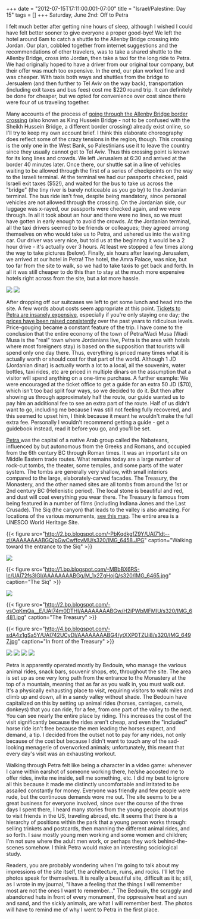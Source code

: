 +++
date = "2012-07-15T17:11:00.001-07:00"
title = "Israel/Palestine: Day 15"
tags = []
+++
Saturday, June 2nd: Off to Petra

I felt much better after getting nine hours of sleep, although I wished I could have felt better sooner to give everyone a proper good-bye!  We left the hotel around 6am to catch a shuttle to the Allenby Bridge crossing into Jordan.  Our plan, cobbled together from internet suggestions and the recommendations of other travelers, was to take a shared shuttle to the Allenby Bridge, cross into Jordan, then take a taxi for the long ride to Petra.  We had originally hoped to have a driver from our original tour company, but their offer was much too expensive.  In the end, our plan worked fine and was cheaper.  With taxis both ways and shuttles from the bridge to Jersualem (and then further to Tel Aviv on the way back), transportation (including exit taxes and bus fees) cost me $220 round trip.  It can definitely be done for cheaper, but we opted for convenience over cost since there were four of us traveling together.

Many accounts of the process of [going through the Allenby Bridge border crossing](http://travelogue.travelvice.com/israel/miserable-border-crossing-amman-to-jerusalem-and-tel-aviv-by-bus-part-i/) (also known as King Hussein Bridge - not to be confused with the Sheikh Hussein Bridge, a different border crossing) already exist online, so I'll try to keep my own account brief.  I think this elaborate choreography does reflect some of the crazy tensions in the region, though.  This crossing is the only one in the West Bank, so Palestinians use it to leave the country since they usually cannot get to Tel Aviv.  Thus this crossing point is known for its long lines and crowds.  We left Jerusalem at 6:30 and arrived at the border 40 minutes later.  Once there, our shuttle sat in a line of vehicles waiting to be allowed through the first of a series of checkpoints on the way to the Israeli terminal.  At the terminal we had our passports checked, paid Israeli exit taxes ($52!), and waited for the bus to take us across the "bridge" (the tiny river is barely noticeable as you go by) to the Jordanian terminal.  The bus ride isn't free, despite being mandatory, since personal vehicles are not allowed through the crossing.  On the Jordanian side, our luggage was x-rayed, our passports were checked again, and we were through.  In all it took about an hour and there were no lines, so we must have gotten in early enough to avoid the crowds.  At the Jordanian terminal, all the taxi drivers seemed to be friends or colleagues; they agreed among themselves on who would take us to Petra, and ushered us into the waiting car.  Our driver was very nice, but told us at the beginning it would be a 2 hour drive - it's actually over 3 hours.  At least we stopped a few times along the way to take pictures (below).  Finally, six hours after leaving Jerusalem, we arrived at our hotel in Petra!  The hotel, the Amra Palace, was nice, but too far from the site to walk, so we had to take taxis to get back and forth.  In all it was still cheaper to do this than to stay at the much more expensive hotels right across from the site, but a lot more hassle.

<img src="http://2.bp.blogspot.com/-DoK95j3B1iQ/UAI7zo6c1wI/AAAAAAAABF4/gkUvR4L57HA/s1600/IMG_6446.jpg"/>

<img src="http://2.bp.blogspot.com/-HBjGkgbZ8sg/UAI70rtijqI/AAAAAAAABGA/nDDL0z2rAQo/s1600/IMG_6439.jpg"/>

After dropping off our suitcases we left to get some lunch and head into the site.  A few words about costs seem appropriate at this point.  [Tickets to Petra are insanely expensive](http://travel.booklocker.com/2011/01/28/petra-now-more-expensive-than-disney-world/), especially if you're only staying one day; the[ prices have been raised consistently](http://travelogue.travelvice.com/jordan/petra-entrance-fee-inflation/) over the past years to ridiculous levels.  Price-gouging became a constant feature of the trip.  I have come to the conclusion that the entire economy of the town of  Petra/Wadi Musa (Wadi Musa is the "real" town where Jordanians live,  Petra is the area with hotels where most foreigners stay) is based on  the supposition that tourists will spend only one day there.  Thus,  everything is priced many times what it is actually worth or should cost  for that part of the world.  Although 1 JD (Jordanian dinar) is  actually worth a lot to a local, all the souvenirs, water bottles, taxi  rides, etc are priced in multiple dinars on the assumption that a  visitor will spend anything on a one-time purchase.  A further example:  We were encouraged at the ticket office to get a guide for an extra 50 JD ($70), which isn't too bad split four ways, so we decided to do it.  But then after showing us through approximately half the route, our guide wanted us to pay him an additional fee to see an extra part of the route.  Half of us didn't want to go, including me because I was still not feeling fully recovered, and this seemed to upset him, I think because it meant he wouldn't make the full extra fee.  Personally I wouldn't recommend getting a guide - get a guidebook instead, read it before you go, and you'll be set. 

[Petra ](http://en.wikipedia.org/wiki/Petra)was the capital of a native Arab group called the Nabateans, influenced by but autonomous from the Greeks and Romans, and occupied from the 6th century BC through Roman times.  It was an important site on Middle Eastern trade routes.  What remains today are a large number of rock-cut tombs, the theater, some temples, and some parts of the water system.  The tombs are generally very shallow, with small interiors compared to the large, elaborately-carved facades.  The Treasury, the Monastery, and the other named sites are all tombs from around the 1st or 2nd century BC (Hellenistic period).  The local stone is beautiful and red, and dust will coat everything you wear there.  The Treasury is famous from being featured in a number of films (including Indiana Jones and the Last Crusade).  The Siq (the canyon) that leads to the valley is also amazing.  For  locations of the various monuments, [see this map](http://3.bp.blogspot.com/_660BGWD-yHM/TRAwQJN0H-I/AAAAAAAAJr0/nUC9i-GTpEk/s1600/Karta_Petra.png).  The entire area is a UNESCO World Heritage Site.

 

{{< figure src="http://2.bp.blogspot.com/-PbKqdkgfZ9Y/UAI71dt--zI/AAAAAAAABGQ/pGwCwffcvMU/s320/IMG_6458.JPG" caption="Walking toward the entrance to the Siq" >}}

<img src="http://4.bp.blogspot.com/-69XuYJfAk24/UAI72NBgYTI/AAAAAAAABGY/ePRox3ieb9o/s1600/IMG_6462.jpg"/>

{{< figure src="http://1.bp.blogspot.com/-MBbBX6RS-lc/UAI72fs3IGI/AAAAAAAABGg/M_1x2ZgHojQ/s320/IMG_6465.jpg" caption="The Siq" >}}

<img src="http://1.bp.blogspot.com/-kv6AAxR-Qi4/UAI721H7LOI/AAAAAAAABGo/VN2lb98ZaQo/s1600/IMG_6479.jpg"/>

{{< figure src="http://2.bp.blogspot.com/-vsOqKmQa__E/UAI74m0DTHI/AAAAAAAABGw/H2jPWbMFMIU/s320/IMG_6481.jpg" caption="The Treasury" >}}

{{< figure src="http://4.bp.blogspot.com/-sdA4z1gSa5Y/UAI742UCyDI/AAAAAAAABG4/ytXXP0TZUi8/s320/IMG_6497.jpg" caption="In front of the Treasury" >}}

<img src="http://1.bp.blogspot.com/-sjV7oL2lCa0/UAI75UNT37I/AAAAAAAABHA/TMG7O73uenI/s1600/IMG_6507.jpg"/>

<img src="http://4.bp.blogspot.com/-_LMFjyN1ggM/UAI7544nYyI/AAAAAAAABHI/riu34AWfoOg/s1600/IMG_6519.jpg"/>

<img src="http://3.bp.blogspot.com/-p4ozE4jGedE/UAI76QclSzI/AAAAAAAABHQ/O1cJoOnOU3I/s1600/IMG_6524.jpg"/>

<img src="http://4.bp.blogspot.com/-uJLEPgUEbMM/UAI769ZOEAI/AAAAAAAABHY/bD3OdxvMme4/s1600/IMG_6529.jpg"/>

Petra is apparently operated mostly by Bedouin, who manage the  various animal rides, snack bars, souvenir shops, etc, throughout the  site.  The area is set up as one very long path from the entrance to the  Monastery at the top of a mountain, meaning that as far as you walk in,  you must walk out.  It's a physically exhausting place to visit,  requiring visitors to walk miles and climb up and down, all in a sandy  valley without shade.  The Bedouin have capitalized on this by setting  up animal rides (horses, carriages, camels, donkeys) that you can ride,  for a fee, from one part of the valley to the next.  You can see nearly  the entire place by riding.  This increases the cost of the visit  significantly because the rides aren't cheap, and even the "included"  horse ride isn't free because the men leading the horses expect, and  demand, a tip.  I decided from the outset not to pay for any rides, not  only because of the cost but because I didn't want to touch any of the  sad-looking menagerie of overworked animals; unfortunately, this meant  that every day's visit was an exhausting workout.

Walking  through Petra felt like being a character in a video game: whenever I came within  earshot of someone working there, he/she accosted me to offer rides,  invite me inside, sell me something, etc.  I did my best to ignore all  this because it made me distinctly uncomfortable and irritated to be  assailed constantly  for money.  Everyone was friendly and few people  were rude, but the continuous demands wore me out.  The site seems to be  a great business for everyone involved, since over the course of the  three days I spent there, I heard many stories from the young people  about trips to visit friends in the US, traveling abroad, etc.  It seems  that there is a hierarchy of positions within the park that a young  person works through: selling trinkets and postcards, then manning the  different animal rides, and so forth.  I saw mostly young men working  and some women and children; I'm not sure where the adult men work, or  perhaps they work behind-the-scenes somehow.  I think Petra would make  an interesting sociological study. 

Readers, you are  probably wondering when I'm going to talk about my impressions of the site itself, the architecture, ruins, and rocks.  I'll let the photos speak for themselves.   It is really a beautiful site, difficult as it is; still, as I wrote in  my journal, "I have a feeling that the things I will remember most are  not the ones I want to remember..."  The Bedouin, the scraggly and  abandoned huts in front of every monument, the oppressive heat and sun  and sand, and the sickly animals, are what I will remember best.  The  photos will have to remind me of why I went to Petra in the first place.
